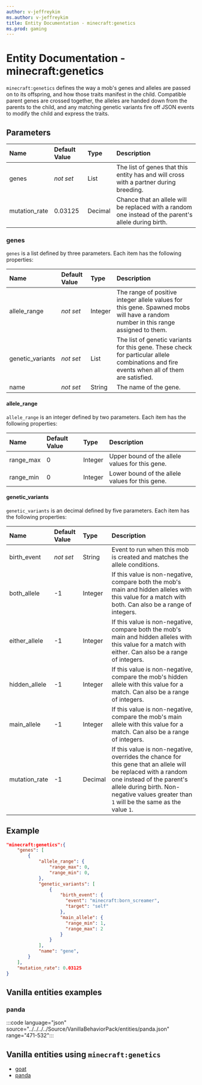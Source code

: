 ```yaml
---
author: v-jeffreykim
ms.author: v-jeffreykim
title: Entity Documentation - minecraft:genetics
ms.prod: gaming
---
```


# Entity Documentation - minecraft:genetics

`minecraft:genetics` defines the way a mob's genes and alleles are passed on to its offspring, and how those traits manifest in the child. Compatible parent genes are crossed together, the alleles are handed down from the parents to the child, and any matching genetic variants fire off JSON events to modify the child and express the traits.

## Parameters

|Name |Default Value  |Type  |Description  |
|:----------|:----------|:----------|:----------|
| genes| *not set*| List| The list of genes that this entity has and will cross with a partner during breeding.|
| mutation_rate| 0.03125| Decimal| Chance that an allele will be replaced with a random one instead of the parent's allele during birth. |

### genes

`genes` is a list defined by three parameters. Each item has the following properties:

| Name| Default Value| Type| Description |
|:----------|:----------|:----------|:----------|
| allele_range| *not set*| Integer| The range of positive integer allele values for this gene. Spawned mobs will have a random number in this range assigned to them.|
| genetic_variants| *not set*| List| The list of genetic variants for this gene. These check for particular allele combinations and fire events when all of them are satisfied.|
| name| *not set*| String| The name of the gene. |

#### allele_range

`allele_range` is an integer defined by two parameters. Each item has the following properties:

| Name| Default Value| Type| Description |
|:-----------|:-----------|:-----------|:-----------|
| range_max| 0| Integer| Upper bound of the allele values for this gene. |
| range_min| 0| Integer| Lower bound of the allele values for this gene. |

#### genetic_variants

`genetic_variants` is an decimal defined by five parameters. Each item has the following properties:

| Name| Default Value| Type| Description |
|:-----------|:-----------|:-----------|:-----------|
| birth_event| *not set*| String| Event to run when this mob is created and matches the allele conditions. |
| both_allele| -1| Integer| If this value is non-negative, compare both the mob's main and hidden alleles with this value for a match with both. Can also be a range of integers. |
| either_allele| -1| Integer| If this value is non-negative, compare both the mob's main and hidden alleles with this value for a match with either. Can also be a range of integers. |
| hidden_allele| -1| Integer| If this value is non-negative, compare the mob's hidden allele with this value for a match. Can also be a range of integers. |
| main_allele| -1| Integer| If this value is non-negative, compare the mob's main allele with this value for a match. Can also be a range of integers. |
| mutation_rate| -1| Decimal| If this value is non-negative, overrides the chance for this gene that an allele will be replaced with a random one instead of the parent's allele during birth. Non-negative values greater than `1` will be the same as the value `1`. |

## Example

```json
"minecraft:genetics":{
    "genes": [
        {
            "allele_range": {
                "range_max": 0,
                "range_min": 0,
            },
            "genetic_variants": [
                {
                    "birth_event": {
                      "event": "minecraft:born_screamer",
                      "target": "self"
                    },                    
                    "main_allele": {
                      "range_min": 1,
                      "range_max": 2
                    }
                }
            ],
            "name": "gene",
        }
    ],
    "mutation_rate": 0.03125
}
```

## Vanilla entities examples

### panda

:::code language="json" source="../../../../Source/VanillaBehaviorPack/entities/panda.json" range="471-532":::

## Vanilla entities using `minecraft:genetics`

- [goat](../../../../Source/VanillaBehaviorPack_Snippets/entities/goat.md)
- [panda](../../../../Source/VanillaBehaviorPack_Snippets/entities/panda.md)